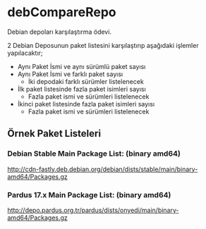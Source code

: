 # debCompareRepo
Debian depoları karşılaştırma ödevi.

2 Debian Deposunun paket listesini karşılaştırıp aşağıdaki işlemler yapılacaktır;
* Aynı Paket İsmi ve aynı sürümlü paket sayısı
* Aynı Paket İsmi ve farklı paket sayısı
  * İki depodaki farklı sürümler listelenecek
* İlk paket listesinde fazla paket isimleri sayısı
  * Fazla paket ismi ve sürümleri listelenecek
* İkinci paket listesinde fazla paket isimleri sayısı
  * Fazla paket ismi ve sürümleri listelenecek

## Örnek Paket Listeleri
### Debian Stable Main Package List: (binary amd64)
http://cdn-fastly.deb.debian.org/debian/dists/stable/main/binary-amd64/Packages.gz

### Pardus 17.x Main Package List: (binary amd64)
http://depo.pardus.org.tr/pardus/dists/onyedi/main/binary-amd64/Packages.gz



